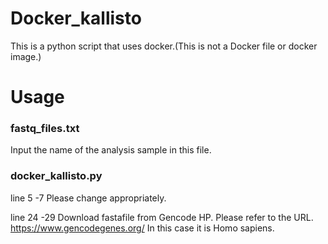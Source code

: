 # Docker_kallisto
This is a python script that uses docker.(This is not a Docker file or docker image.)

# Usage 
### fastq_files.txt
Input the name of the analysis sample in this file.

### docker_kallisto.py
line 5 -7 
Please change appropriately.

line 24 -29
Download fastafile from Gencode HP.
Please refer to the URL. https://www.gencodegenes.org/
In this case it is Homo sapiens.


